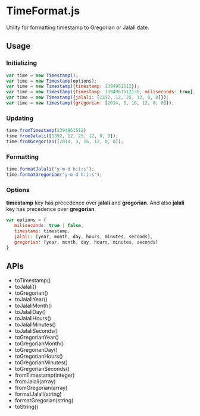 # TimeFormat.js
Utility for formatting timestamp to Gregorian or Jalali date.

## Usage

### Initializing
```javascript
var time = new Timestamp();
var time = new Timestamp(options);
var time = new Timestamp({timestamp: 1394961512});
var time = new Timestamp({timestamp: 1394961512136, miliseconds: true});
var time = new Timestamp({jalali: [1392, 12, 25, 12, 0, 0]});
var time = new timestamp({gregorian: [2014, 3, 16, 12, 0, 0]});
```

### Updating

```javascript
time.fromTimestamp(1394961512)
time.fromJalali([1392, 12, 25, 12, 0, 0]);
time.fromGregorian([2014, 3, 16, 12, 0, 0]);
```

### Formatting

```javascript
time.formatJalali("y-m-d h:i:s");
time.formatGregorian("y-m-d h:i:s");
```

### Options
**timestamp** key has precedence over **jalali** and **gregorian**.
And also **jalali** key has precedence over **gregorian**.

```javascript
var options = {
   miliseconds: true | false,
   timestamp: timestamp,
   jalali: [year, month, day, hours, minutes, seconds],
   gregorian: [year, month, day, hours, minutes, seconds]
}
```

## APIs

- toTimestamp()
- toJalali()
- toGregorian()
- toJalaliYear()
- toJalaliMonth()
- toJalaliDay()
- toJalaliHours()
- toJalaliMinutes()
- toJalaliSeconds()
- toGregorianYear()
- toGregorianMonth()
- toGregorianDay()
- toGregorianHours()
- toGregorianMinutes()
- toGregorianSeconds()
- fromTimestamp(integer)
- fromJalali(array)
- fromGregorian(array)
- formatJalali(string)
- formatGregorian(string)
- toString()